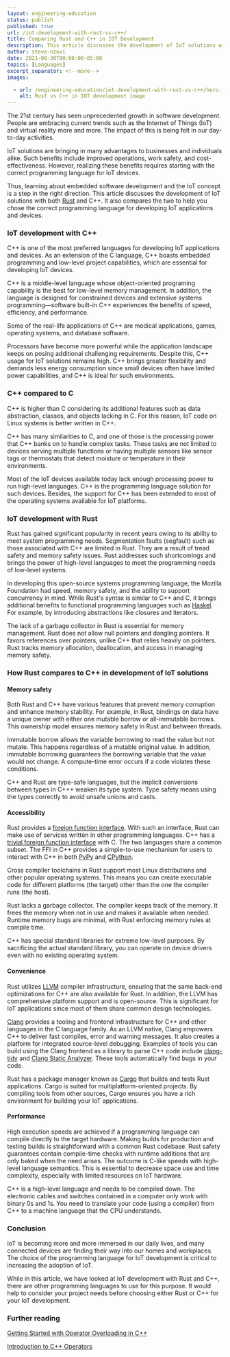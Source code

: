 ```yaml
---
layout: engineering-education
status: publish
published: true
url: /iot-development-with-rust-vs-c++/
title: Comparing Rust and C++ in IOT Development
description: This article discusses the development of IoT solutions with both Rust and C++ to help one chose the correct programming language for developing IoT applications and devices.
author: steve-nzovi
date: 2021-08-30T00:00:00-05:00
topics: [Languages]
excerpt_separator: <!--more-->
images:

  - url: /engineering-education/iot-development-with-rust-vs-c++/hero.jpg
    alt: Rust vs C++ in IOT development image
---
```


The 21st century has seen unprecedented growth in software development. People are embracing current trends such as the Internet of Things (IoT) and virtual reality more and more. The impact of this is being felt in our day-to-day activities.
<!--more-->
IoT solutions are bringing in many advantages to businesses and individuals alike. Such benefits include improved operations, work safety, and cost-effectiveness. However, realizing these benefits requires starting with the correct programming language for IoT devices.

Thus, learning about embedded software development and the IoT concept is a step in the right direction. This article discusses the development of IoT solutions with both [Rust](https://www.rust-lang.org/) and C++. It also compares the two to help you chose the correct programming language for developing IoT applications and devices.

### IoT development with C++

C++ is one of the most preferred languages for developing IoT applications and devices. As an extension of the C language, C++ boasts embedded programming and low-level project capabilities, which are essential for developing IoT devices.

C++ is a middle-level language whose object-oriented programing capability is the best for low-level memory management. In addition, the language is designed for constrained devices and extensive systems programming—software built-in C++ experiences the benefits of speed, efficiency, and performance.

Some of the real-life applications of C++ are medical applications, games, operating systems, and database software.

Processors have become more powerful while the application landscape keeps on posing additional challenging requirements. Despite this, C++ usage for IoT solutions remains high. C++ brings greater flexibility and demands less energy consumption since small devices often have limited power capabilities, and C++ is ideal for such environments.

### C++ compared to C

C++ is higher than C considering its additional features such as data abstraction, classes, and objects lacking in C. For this reason, IoT code on Linux systems is better written in C++.

C++ has many similarities to C, and one of those is the processing power that C++ banks on to handle complex tasks. These tasks are not limited to devices serving multiple functions or having multiple sensors like sensor tags or thermostats that detect moisture or temperature in their environments.

Most of the IoT devices available today lack enough processing power to run high-level languages. C++ is the programming language solution for such devices. Besides, the support for C++ has been extended to most of the operating systems available for IoT platforms.

### IoT development with Rust

Rust has gained significant popularity in recent years owing to its ability to meet system programming needs. Segmentation faults (segfault) such as those associated with C++ are limited in Rust. They are a result of tread safety and memory safety issues. Rust addresses such shortcomings and brings the power of high-level languages to meet the programming needs of low-level systems.

In developing this open-source systems programming language, the Mozilla Foundation had speed, memory safety, and the ability to support concurrency in mind. While Rust's syntax is similar to C++ and C, it brings additional benefits to functional programming languages such as [Haskel](https://www.haskel.com/en-us). For example, by introducing abstractions like closures and iterators.

The lack of a garbage collector in Rust is essential for memory management. Rust does not allow null pointers and dangling pointers. It favors references over pointers, unlike C++ that relies heavily on pointers. Rust tracks memory allocation, deallocation, and access in managing memory safety.

### How Rust compares to C++ in development of IoT solutions

#### Memory safety

Both Rust and C++ have various features that prevent memory corruption and enhance memory stability. For example, in Rust, bindings on data have a unique owner with either one mutable borrow or all-immutable borrows. This ownership model ensures memory safety in Rust and between threads.

Immutable borrow allows the variable borrowing to read the value but not mutate. This happens regardless of a mutable original value. In addition, immutable borrowing guarantees the borrowing variable that the value would not change. A compute-time error occurs if a code violates these conditions.

C++ and Rust are type-safe languages, but the implicit conversions between types in C+++ weaken its type system. Type safety means using the types correctly to avoid unsafe unions and casts.

#### Accessibility

Rust provides a [foreign function interface](https://doc.rust-lang.org/rust-by-example/std_misc/ffi.html). With such an interface, Rust can make use of services written in other programming languages. C++ has a [trivial foreign function interface](https://en.wikipedia.org/wiki/Foreign_function_interface) with C. The two languages share a common subset. The FFI in C++ provides a simple-to-use mechanism for users to interact with C++ in both [PyPy](https://www.pypy.org/) and [CPython](https://doc.pypy.org/en/latest/cpython_differences.html).

Cross compiler toolchains in Rust support most Linux distributions and other popular operating systems. This means you can create executable code for different platforms (the target) other than the one the compiler runs (the host).

Rust lacks a garbage collector. The compiler keeps track of the memory. It frees the memory when not in use and makes it available when needed. Runtime memory bugs are minimal, with Rust enforcing memory rules at compile time.

C++ has special standard libraries for extreme low-level purposes. By sacrificing the actual standard library, you can operate on device drivers even with no existing operating system.

#### Convenience

Rust utilizes [LLVM](https://llvm.org/) compiler infrastructure, ensuring that the same back-end optimizations for C++ are also available for Rust. In addition, the LLVM has comprehensive platform support and is open-source. This is significant for IoT applications since most of them share common design technologies.

[Clang](https://clang.llvm.org/) provides a tooling and frontend infrastructure for C++ and other languages in the C language family. As an LLVM native, Clang empowers C++ to deliver fast compiles, error and warning messages. It also creates a platform for integrated source-level debugging. Examples of tools you can build using the Clang frontend as a library to parse C++ code include [clang-tidy](https://clang.llvm.org/extra/clang-tidy/) and [Clang Static Analyzer](https://clang-analyzer.llvm.org/). These tools automatically find bugs in your code.

Rust has a package manager known as [Cargo](https://crates.io/) that builds and tests Rust applications. Cargo is suited for multiplatform-oriented projects. By compiling tools from other sources, Cargo ensures you have a rich environment for building your IoT applications.

#### Performance

High execution speeds are achieved if a programming language can compile directly to the target hardware. Making builds for production and testing builds is straightforward with a common Rust codebase. Rust safety guarantees contain compile-time checks with runtime additions that are only baked when the need arises. The outcome is C-like speeds with high-level language semantics. This is essential to decrease space use and time complexity, especially with limited resources on IoT hardware.

C++ is a high-level language and needs to be compiled down. The electronic cables and switches contained in a computer only work with binary 0s and 1s. You need to translate your code (using a compiler) from C++ to a machine language that the CPU understands.

### Conclusion

IoT is becoming more and more immersed in our daily lives, and many connected devices are finding their way into our homes and workplaces. The choice of the programming language for IoT development is critical to increasing the adoption of IoT.

While in this article, we have looked at IoT development with Rust and C++, there are other programming languages to use for this purpose. It would help to consider your project needs before choosing either Rust or C++ for your IoT development.

### Further reading

[Getting Started with Operator Overloading in C++](/engineering-education/getting-started-with-operator-overloading-in-c++/)

[Introduction to C++ Operators](/engineering-education/introduction-to-c++-operators/)
